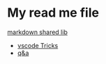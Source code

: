 # My read me file
[markdown shared lib](../doc/myIcons.md)

* [vscode Tricks](../doc/vscodeTricks.md)
* [q&a](qa/q&a.md)